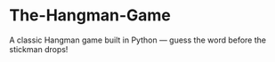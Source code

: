 # The-Hangman-Game
A classic Hangman game built in Python — guess the word before the stickman drops!
